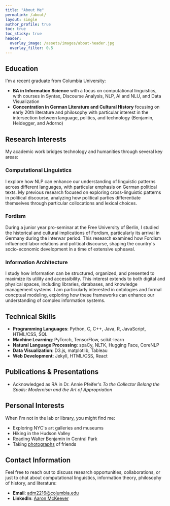 ```yaml
---
title: "About Me"
permalink: /about/
layout: single
author_profile: true
toc: true
toc_sticky: true
header:
  overlay_image: /assets/images/about-header.jpg
  overlay_filter: 0.5
---
```


## Education

I'm a recent graduate from Columbia University:
- **BA in Information Science** with a focus on computational linguistics, with courses in Syntax, Discourse Analysis, NLP, AI and NLU, and Data Visualization
- **Concentration in German Literature and Cultural History** focusing on early 20th literature and philosophy with particular interest in the intersection between language, politics, and technology (Benjamin, Heidegger, and Adorno)

## Research Interests

My academic work bridges technology and humanities through several key areas:

### Computational Linguistics
I explore how NLP can enhance our understanding of linguistic patterns across different languages, with particular emphasis on German political texts. My previous research focused on exploring cross-linguistic patterns in political discourse, analyzing how political parties differentiate themselves through particular collocations and lexical choices.

### Fordism
During a junior year pro-seminar at the Free University of Berlin, I studied the historical and cultural implications of Fordism, particularly its arrival in Germany during the interwar period. This research examined how Fordism influenced labor relations and political discourse, shaping the country's socio-economic development in a time of extensive upheaval.

### Information Architecture
I study how information can be structured, organized, and presented to maximize its utility and accessibility. This interest extends to both digital and physical spaces, including libraries, databases, and knowledge management systems. I am particularly interested in ontologies and formal concptual modeling, exploring how these frameworks can enhance our understanding of complex information systems.

## Technical Skills

- **Programming Languages**: Python, C, C++, Java, R, JavaScript, HTML/CSS, SQL
- **Machine Learning**: PyTorch, TensorFlow, scikit-learn
- **Natural Language Processing**: spaCy, NLTK, Hugging Face, CoreNLP
- **Data Visualization**: D3.js, matplotlib, Tableau
- **Web Development**: Jekyll, HTML/CSS, React

## Publications & Presentations

- Acknowledged as RA in Dr. Annie Pfeifer's *To the Collector Belong the Spoils: Modernism and the Art of Appropriation*

## Personal Interests

When I'm not in the lab or library, you might find me:
- Exploring NYC's art galleries and museums
- Hiking in the Hudson Valley
- Reading Walter Benjamin in Central Park
- Taking [photographs](https://adm2216.myportfolio.com/) of friends

## Contact Information

Feel free to reach out to discuss research opportunities, collaborations, or just to chat about computational linguistics, information theory, philosophy of history, and literature:

- **Email**: adm2216@columbia.edu
- **LinkedIn**: [Aaron McKeever](https://linkedin.com/in/aaron-mckeever-75029b179)